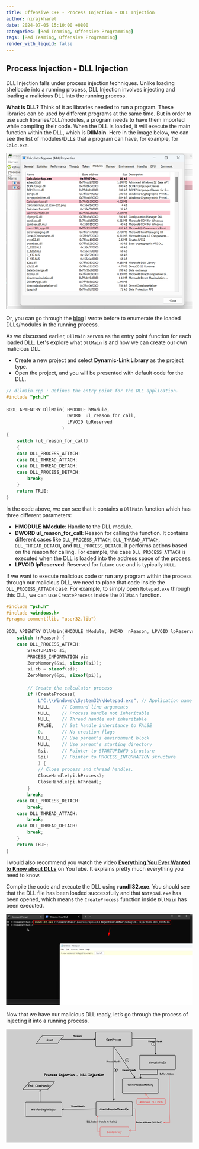 ```yaml
---
title: Offensive C++ - Process Injection - DLL Injection
author: nirajkharel
date: 2024-07-05 15:10:00 +0800
categories: [Red Teaming, Offensive Programming]
tags: [Red Teaming, Offensive Programming]
render_with_liquid: false
---
```



## Process Injection - DLL Injection
DLL Injection falls under process injection techniques. Unlike loading shellcode into a running process, DLL Injection involves injecting and loading a malicious DLL into the running process.

**What is DLL?**
Think of it as libraries needed to run a program. These libraries can be used by different programs at the same time. But in order to use such libraries/DLL/modules, a program needs to have them imported while compiling their code. When the DLL is loaded, it will execute the main function within the DLL, which is **DllMain**. Here in the image below, we can see the list of modules/DLLs that a program can have, for example, for `Calc.exe`.

<img alt="" class="bf jp jq dj" loading="lazy" role="presentation" src="https://raw.githubusercontent.com/nirajkharel/nirajkharel.github.io/master/assets/img/images/proc-injection-dll-inject-2.png">

Or, you can go through the [blog](https://nirajkharel.com.np/posts/process-module-enumeration/) I wrote before to enumerate the loaded DLLs/modules in the running process.

As we discussed earlier, `DllMain` serves as the entry point function for each loaded DLL. Let's explore what `DllMain` is and how we can create our own malicious DLL:
- Create a new project and select **Dynamic-Link Library** as the project type.
- Open the project, and you will be presented with default code for the DLL.


```c++
// dllmain.cpp : Defines the entry point for the DLL application.
#include "pch.h"

BOOL APIENTRY DllMain( HMODULE hModule,
                       DWORD  ul_reason_for_call,
                       LPVOID lpReserved
                     )
{
    switch (ul_reason_for_call)
    {
    case DLL_PROCESS_ATTACH:
    case DLL_THREAD_ATTACH:
    case DLL_THREAD_DETACH:
    case DLL_PROCESS_DETACH:
        break;
    }
    return TRUE;
}
```

In the code above, we can see that it contains a `DllMain` function which has three different parameters:

- **HMODULE hModule**: Handle to the DLL module.
- **DWORD ul_reason_for_call**: Reason for calling the function. It contains different cases like `DLL_PROCESS_ATTACH`, `DLL_THREAD_ATTACH`, `DLL_THREAD_DETACH`, and `DLL_PROCESS_DETACH`. It performs actions based on the reason for calling. For example, the case `DLL_PROCESS_ATTACH` is executed when the DLL is loaded into the address space of the process.
- **LPVOID lpReserved**: Reserved for future use and is typically `NULL`.

If we want to execute malicious code or run any program within the process through our malicious DLL, we need to place that code inside the `DLL_PROCESS_ATTACH` case. For example, to simply open `Notepad.exe` through this DLL, we can use `CreateProcess` inside the `DllMain` function.

```c++
#include "pch.h"
#include <windows.h>
#pragma comment(lib, "user32.lib")

BOOL APIENTRY DllMain(HMODULE hModule, DWORD  nReason, LPVOID lpReserved) {
    switch (nReason) {
    case DLL_PROCESS_ATTACH:
        STARTUPINFO si;
        PROCESS_INFORMATION pi;
        ZeroMemory(&si, sizeof(si));
        si.cb = sizeof(si);
        ZeroMemory(&pi, sizeof(pi));

        // Create the calculator process
        if (CreateProcess(
            L"C:\\Windows\\System32\\Notepad.exe", // Application name
            NULL,    // Command line arguments
            NULL,    // Process handle not inheritable
            NULL,    // Thread handle not inheritable
            FALSE,   // Set handle inheritance to FALSE
            0,       // No creation flags
            NULL,    // Use parent's environment block
            NULL,    // Use parent's starting directory 
            &si,     // Pointer to STARTUPINFO structure
            &pi)     // Pointer to PROCESS_INFORMATION structure
            ) {
            // Close process and thread handles. 
            CloseHandle(pi.hProcess);
            CloseHandle(pi.hThread);
        }
        break;
    case DLL_PROCESS_DETACH:
        break;
    case DLL_THREAD_ATTACH:
        break;
    case DLL_THREAD_DETACH:
        break;
    }
    return TRUE;
}

```

I would also recommend you watch the video **[Everything You Ever Wanted to Know about DLLs](https://www.youtube.com/watch?v=JPQWQfDhICA&t=1749s)** on YouTube. It explains pretty much everything you need to know.

Compile the code and execute the DLL using **rundll32.exe**. You should see that the DLL file has been loaded successfully and that `Notepad.exe` has been opened, which means the `CreateProcess` function inside `DllMain` has been executed.

<img alt="" class="bf jp jq dj" loading="lazy" role="presentation" src="https://raw.githubusercontent.com/nirajkharel/nirajkharel.github.io/master/assets/img/images/proc-injection-dll-inject-4.png">

Now that we have our malicious DLL ready, let’s go through the process of injecting it into a running process.

<img alt="" class="bf jp jq dj" loading="lazy" role="presentation" src="https://raw.githubusercontent.com/nirajkharel/nirajkharel.github.io/master/assets/img/images/proc-injection-dll-inject.png">
